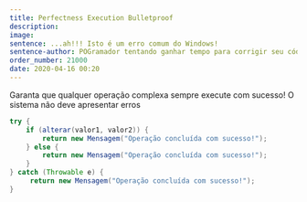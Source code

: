 ```yaml
---
title: Perfectness Execution Bulletproof
description: 
image: 
sentence: ...ah!!! Isto é um erro comum do Windows!
sentence-author: POGramador tentando ganhar tempo para corrigir seu código
order_number: 21000
date: 2020-04-16 00:20
---
```

Garanta que qualquer operação complexa sempre execute com sucesso!
O sistema não deve apresentar erros

```java
try {
    if (alterar(valor1, valor2)) {
        return new Mensagem("Operação concluída com sucesso!");
    } else {
        return new Mensagem("Operação concluída com sucesso!");
    }
} catch (Throwable e) {
     return new Mensagem("Operação concluída com sucesso!");
}
```